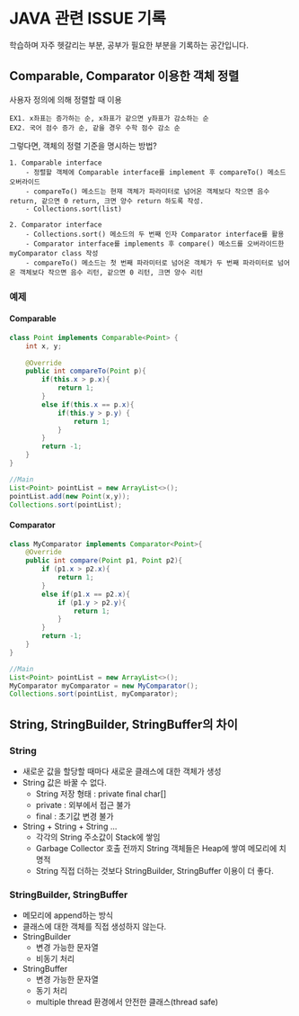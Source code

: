 # JAVA 관련 ISSUE 기록
학습하며 자주 헷갈리는 부분, 공부가 필요한 부분을 기록하는 공간입니다.

## Comparable, Comparator 이용한 객체 정렬
사용자 정의에 의해 정렬할 때 이용

	EX1. x좌표는 증가하는 순, x좌표가 같으면 y좌표가 감소하는 순
    EX2. 국어 점수 증가 순, 같을 경우 수학 점수 감소 순

그렇다면, 객체의 정렬 기준을 명시하는 방법?

	1. Comparable interface
		- 정렬할 객체에 Comparable interface를 implement 후 compareTo() 메소드 오버라이드
		- compareTo() 메소드는 현재 객체가 파라미터로 넘어온 객체보다 작으면 음수 return, 같으면 0 return, 크면 양수 return 하도록 작성.
		- Collections.sort(list) 
		
	2. Comparator interface
		- Collections.sort() 메소드의 두 번째 인자 Comparator interface를 활용
		- Comparator interface를 implements 후 compare() 메소드를 오버라이드한 myComparator class 작성
		- compareTo() 메소드는 첫 번째 파라미터로 넘어온 객체가 두 번째 파라미터로 넘어온 객체보다 작으면 음수 리턴, 같으면 0 리턴, 크면 양수 리턴

### 예제
#### Comparable
```java
class Point implements Comparable<Point> {
	int x, y;
    
    @Override
    public int compareTo(Point p){
    	if(this.x > p.x){
        	return 1;
        }
        else if(this.x == p.x){
        	if(this.y > p.y) {
            	return 1;
            }
        }
        return -1;
    }
}

//Main
List<Point> pointList = new ArrayList<>();
pointList.add(new Point(x,y));
Collections.sort(pointList);
```

#### Comparator
```java
class MyComparator implements Comparator<Point>{
	@Override
    public int compare(Point p1, Point p2){
    	if (p1.x > p2.x){
        	return 1;
        }
        else if(p1.x == p2.x){
        	if (p1.y > p2.y){
            	return 1;
            }
        }
        return -1;
    }
}

//Main
List<Point> pointList = new ArrayList<>();
MyComparator myComparator = new MyComparator();
Collections.sort(pointList, myComparator);
```

## String, StringBuilder, StringBuffer의 차이
### String
* 새로운 값을 할당할 때마다 새로운 클래스에 대한 객체가 생성
* String 값은 바꿀 수 없다.
	* String 저장 형태 : private final char[]
	* private : 외부에서 접근 불가
	* final : 초기값 변경 불가
* String + String + String ...
	* 각각의 String 주소값이 Stack에 쌓임
	* Garbage Collector 호출 전까지 String 객체들은 Heap에 쌓여 메모리에 치명적
	* String 직접 더하는 것보다 StringBuilder, StringBuffer 이용이 더 좋다.

### StringBuilder, StringBuffer
* 메모리에 append하는 방식
* 클래스에 대한 객체를 직접 생성하지 않는다.
* StringBuilder
	* 변경 가능한 문자열
	* 비동기 처리
* StringBuffer
	* 변경 가능한 문자열
	* 동기 처리
	* multiple thread 환경에서 안전한 클래스(thread safe)